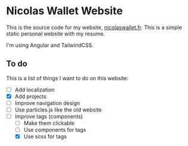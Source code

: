 # Nicolas Wallet Website

This is the source code for my website, [nicolaswallet.fr](https://nicolaswallet.fr).
This is a simple static personal website with my resume.

I'm using Angular and TailwindCSS.

## To do

This is a list of things I want to do on this website:

- [ ] Add localization
- [x] Add projects
- [ ] Improve navigation design
- [ ] Use particles.js like the old website
- [ ] Improve tags (components)
  - [ ] Make them clickable
  - [ ] Use components for tags
  - [x] Use scss for tags
